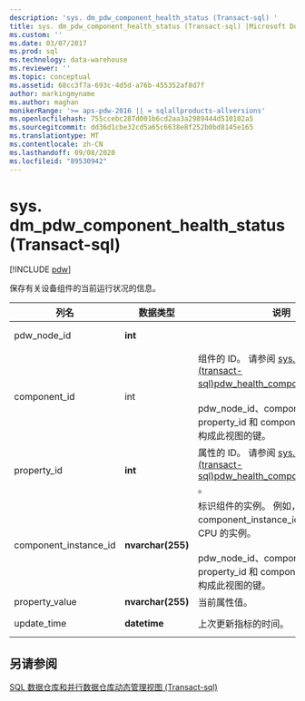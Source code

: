 ```yaml
---
description: 'sys. dm_pdw_component_health_status (Transact-sql) '
title: sys. dm_pdw_component_health_status (Transact-sql) |Microsoft Docs
ms.custom: ''
ms.date: 03/07/2017
ms.prod: sql
ms.technology: data-warehouse
ms.reviewer: ''
ms.topic: conceptual
ms.assetid: 68cc3f7a-693c-4d5d-a76b-455352af8d7f
author: markingmyname
ms.author: maghan
monikerRange: '>= aps-pdw-2016 || = sqlallproducts-allversions'
ms.openlocfilehash: 755ccebc287d001b6cd2aa3a2989444d510102a5
ms.sourcegitcommit: dd36d1cbe32cd5a65c6638e8f252b0bd8145e165
ms.translationtype: MT
ms.contentlocale: zh-CN
ms.lasthandoff: 09/08/2020
ms.locfileid: "89530942"
---
```

# <a name="sysdm_pdw_component_health_status-transact-sql"></a>sys. dm_pdw_component_health_status (Transact-sql) 
[!INCLUDE [pdw](../../includes/applies-to-version/pdw.md)]

  保存有关设备组件的当前运行状况的信息。  
  
|列名|数据类型|说明|范围|  
|-----------------|---------------|-----------------|-----------|  
|pdw_node_id|**int**||不为 NULL|  
|component_id|int|组件的 ID。 请参阅 [sys.databases &#40;transact-sql&#41;pdw_health_components ](../../relational-databases/system-catalog-views/sys-pdw-health-components-transact-sql.md)。<br /><br /> pdw_node_id、component_id、property_id 和 component_instance_id 构成此视图的键。|不为 NULL|  
|property_id|**int**|属性的 ID。 请参阅 [sys.databases &#40;transact-sql&#41;pdw_health_component_properties ](../../relational-databases/system-catalog-views/sys-pdw-health-component-properties-transact-sql.md)。|NOT NULL|  
|component_instance_id|**nvarchar(255)**|标识组件的实例。 例如，可以 component_instance_id = "CPU1" 标识 CPU 的实例。<br /><br /> pdw_node_id、component_id、property_id 和 component_instance_id 构成此视图的键。|NOT NULL|  
|property_value|**nvarchar(255)**|当前属性值。|Null|  
|update_time|**datetime**|上次更新指标的时间。|NOT NULL|  
  
## <a name="see-also"></a>另请参阅  
 [SQL 数据仓库和并行数据仓库动态管理视图 &#40;Transact-sql&#41;](../../relational-databases/system-dynamic-management-views/sql-and-parallel-data-warehouse-dynamic-management-views.md)  
  
  
